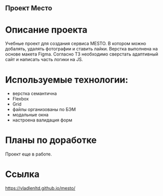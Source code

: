## Проект Место

# Описание проекта
Учебные проект для создания сервиса MESTO. В котором можно добалять, удалять фотографии и ставить лайки. Верстка выполнена на основе макета Figma.
Согласно ТЗ необходимо сверстать адаптивный сайт и написать часть  логики на JS.

# Используемые технологии:

- верстка семантична
- Flexbox
- Grid
- файлы организованы по БЭМ
- модальные окна
- настроена валидация форм

# Планы по доработке
Проект еще в работе.

# Ссылка
https://vladlenltd.github.io/mesto/